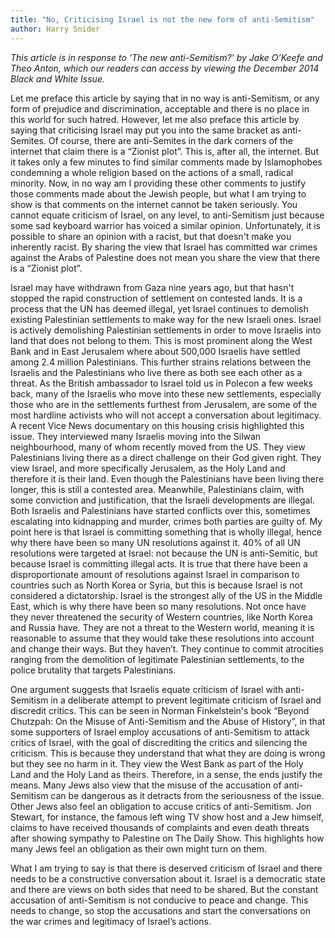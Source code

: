 ```yaml
---
title: "No, Criticising Israel is not the new form of anti-Semitism"
author: Harry Snider
---
```


*This article is in response to ‘The new anti-Semitism?’ by Jake O’Keefe and Theo Anton, which our readers can access by viewing the December 2014 Black and White Issue.*

Let me preface this article by saying that in no way is anti-Semitism, or any form of prejudice and discrimination, acceptable and there is no place in this world for such hatred. However, let me also preface this article by saying that criticising Israel may put you into the same bracket as anti-Semites. Of course, there are anti-Semites in the dark corners of the internet that claim there is a “Zionist plot”. This is, after all, the internet. But it takes only a few minutes to find similar comments made by Islamophobes condemning a whole religion based on the actions of a small, radical minority. Now, in no way am I providing these other comments to justify those comments made about the Jewish people, but what I am trying to show is that comments on the internet cannot be taken seriously. You cannot equate criticism of Israel, on any level, to anti-Semitism just because some sad keyboard warrior has voiced a similar opinion. Unfortunately, it is possible to share an opinion with a racist, but that doesn't make you inherently racist. By sharing the view that Israel has committed war crimes against the Arabs of Palestine does not mean you share the view that there is a “Zionist plot”.

Israel may have withdrawn from Gaza nine years ago, but that hasn't stopped the rapid construction of settlement on contested lands. It is a process that the UN has deemed illegal, yet Israel continues to demolish existing Palestinian settlements to make way for the new Israeli ones. Israel is actively demolishing Palestinian settlements in order to move Israelis into land that does not belong to them. This is most prominent along the West Bank and in East Jerusalem where about 500,000 Israelis have settled among 2.4 million Palestinians. This further strains relations between the Israelis and the Palestinians who live there as both see each other as a threat. As the British ambassador to Israel told us in Polecon a few weeks back, many of the Israelis who move into these new settlements, especially those who are in the settlements furthest from Jerusalem, are some of the most hardline activists who will not accept a conversation about legitimacy. A recent Vice News documentary on this housing crisis highlighted this issue. They interviewed many Israelis moving into the Silwan neighbourhood, many of whom recently moved from the US. They view Palestinians living there as a direct challenge on their God given right. They view Israel, and more specifically Jerusalem, as the Holy Land and therefore it is their land. Even though the Palestinians have been living there longer, this is still a contested area. Meanwhile, Palestinians claim, with some conviction and justification, that the Israeli developments are illegal. Both Israelis and Palestinians have started conflicts over this, sometimes escalating into kidnapping and murder, crimes both parties are guilty of. My point here is that Israel is committing something that is wholly illegal, hence why there have been so many UN resolutions against it. 40% of all UN resolutions were targeted at Israel: not because the UN is anti-Semitic, but because Israel is committing illegal acts. It is true that there have been a disproportionate amount of resolutions against Israel in comparison to countries such as North Korea or Syria, but this is because Israel is not considered a dictatorship. Israel is the strongest ally of the US in the Middle East, which is why there have been so many resolutions. Not once have they never threatened the security of Western countries, like North Korea and Russia have. They are not a threat to the Western world, meaning it is reasonable to assume that they would take these resolutions into account and change their ways. But they haven’t. They continue to commit atrocities ranging from the demolition of legitimate Palestinian settlements, to the police brutality that targets Palestinians.

One argument suggests that Israelis equate criticism of Israel with anti-Semitism in a deliberate attempt to prevent legitimate criticism of Israel and discredit critics. This can be seen in Norman Finkelstein's book “Beyond Chutzpah: On the Misuse of Anti-Semitism and the Abuse of History”, in that some supporters of Israel employ accusations of anti-Semitism to attack critics of Israel, with the goal of discrediting the critics and silencing the criticism. This is because they understand that what they are doing is wrong but they see no harm in it. They view the West Bank as part of the Holy Land and the Holy Land as theirs. Therefore, in a sense, the ends justify the means. Many Jews also view that the misuse of the accusation of anti-Semitism can be dangerous as it detracts from the seriousness of the issue. Other Jews also feel an obligation to accuse critics of anti-Semitism. Jon Stewart, for instance, the famous left wing TV show host and a Jew himself, claims to have received thousands of complaints and even death threats after showing sympathy to Palestine on The Daily Show. This highlights how many Jews feel an obligation as their own might turn on them.

What I am trying to say is that there is deserved criticism of Israel and there needs to be a constructive conversation about it. Israel is a democratic state and there are views on both sides that need to be shared. But the constant accusation of anti-Semitism is not conducive to peace and change. This needs to change, so stop the accusations and start the conversations on the war crimes and legitimacy of Israel’s actions.
